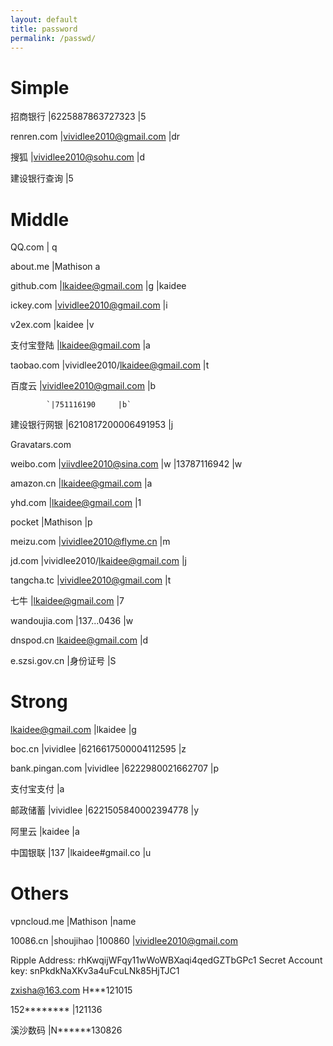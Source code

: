 ```yaml
---
layout: default
title: password
permalink: /passwd/
---
```


Simple
==========
招商银行 	|6225887863727323 	 |5

renren.com 	|vividlee2010@gmail.com 	|dr

搜狐 		|vividlee2010@sohu.com 		|d

建设银行查询 	|5

Middle
==========
QQ.com 	|	q

about.me 	|Mathison 	a

github.com 	|lkaidee@gmail.com 	|g 	|kaidee

ickey.com 	|vividlee2010@gmail.com 	|i

v2ex.com 	|kaidee 	|v

支付宝登陆	|lkaidee@gmail.com 	|a

taobao.com 	|vividlee2010/lkaidee@gmail.com 	|t

百度云		|vividlee2010@gmail.com 	|b

			`|751116190 	|b`

建设银行网银 |6210817200006491953 	|j

Gravatars.com

weibo.com 	|viivdlee2010@sina.com 	|w
            |13787116942            |w

amazon.cn 	|lkaidee@gmail.com 	|a

yhd.com     |lkaidee@gmail.com  |1

pocket 		|Mathison 	|p

meizu.com 	|vividlee2010@flyme.cn 	|m

jd.com 		|vividlee2010/lkaidee@gmail.com 	|j

tangcha.tc 	|vividlee2010@gmail.com 	|t

七牛          |lkaidee@gmail.com          |7

wandoujia.com   |137...0436     |w

dnspod.cn 	lkaidee@gmail.com 	|d

e.szsi.gov.cn 	|身份证号 		|S

Strong
==========
lkaidee@gmail.com 	|lkaidee 	|g

boc.cn 		|vividlee 	|6216617500004112595 	|z

bank.pingan.com 	|vividlee 	|6222980021662707 	|p

支付宝支付		|a

邮政储蓄 		|vividlee 	|6221505840002394778 	|y

阿里云 			|kaidee 	|a

中国银联  	|137 	|lkaidee#gmail.co 		|u

Others
==========
vpncloud.me 	|Mathison 	|name

10086.cn        |shoujihao  |100860     |vividlee2010@gmail.com

Ripple Address: rhKwqijWFqy11wWoWBXaqi4qedGZTbGPc1   Secret Account key: snPkdkNaXKv3a4uFcuLNk85HjTJC1

zxisha@163.com H***121015

152********  |121136

溪沙数码 		|N******130826
